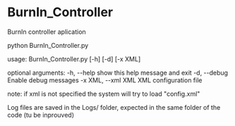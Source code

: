 # BurnIn_Controller
BurnIn controller aplication

python BurnIn_Controller.py

usage: BurnIn_Controller.py [-h] [-d] [-x XML]

optional arguments:
-h, --help         show this help message and exit
-d, --debug        Enable debug messages
-x XML, --xml XML  XML configuration file


note: if xml is not specified the system will try to load "config.xml"

Log files are saved in the Logs/ folder, expected in the same folder of the code (tu be inprouved)
